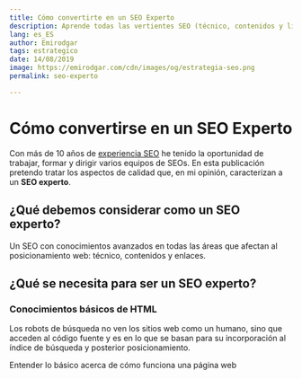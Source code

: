 ```yaml
---
title: Cómo convertirte en un SEO Experto
description: Aprende todas las vertientes SEO (técnico, contenidos y linking) y domínalas como un experto
lang: es_ES
author: Emirodgar
tags: estrategico
date: 14/08/2019
image: https://emirodgar.com/cdn/images/og/estrategia-seo.png
permalink: seo-experto

---
```


# Cómo convertirse en un SEO Experto

Con más de 10 años de [experiencia SEO](/experiencia-seo) he tenido la oportunidad de trabajar, formar y dirigir varios equipos de SEOs. En esta publicación pretendo tratar los aspectos de calidad que, en mi opinión, caracterizan a un **SEO experto**.

## ¿Qué debemos considerar como un SEO experto?

Un SEO con conocimientos avanzados en todas las áreas que afectan al posicionamiento web: técnico, contenidos y enlaces.

## ¿Qué se necesita para ser un SEO experto?

### Conocimientos básicos de HTML

Los robots de búsqueda no ven los sitios web como un humano, sino que acceden al código fuente y es en lo que se basan para su incorporación al índice de búsqueda y posterior posicionamiento.

Entender lo básico acerca de cómo funciona una página web

<!--stackedit_data:
eyJoaXN0b3J5IjpbMTA0MzgyNTkxLDE5NDAwNzM0NTEsMTQ0Mj
Q3Mjk1NCwtMTEzNTMyNDgwMSwxNDkyNTIzODIzLDExMTA2MDAw
NjUsMjc5MjY2NzYyXX0=
-->